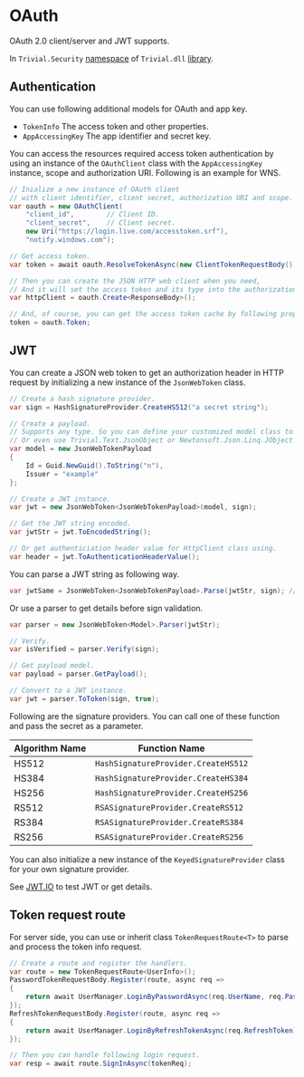 # OAuth

OAuth 2.0 client/server and JWT supports.

In `Trivial.Security` [namespace](./security) of `Trivial.dll` [library](../).

## Authentication

You can use following additional models for OAuth and app key.

- `TokenInfo` The access token and other properties.
- `AppAccessingKey` The app identifier and secret key.

You can access the resources required access token authentication by using an instance of the `OAuthClient` class with the `AppAccessingKey` instance, scope and authorization URI. Following is an example for WNS.

```csharp
// Inialize a new instance of OAuth client
// with client identifier, client secret, authorization URI and scope.
var oauth = new OAuthClient(
    "client_id",        // Client ID.
    "client_secret",    // Client secret.
    new Uri("https://login.live.com/accesstoken.srf"),
    "notify.windows.com");

// Get access token.
var token = await oauth.ResolveTokenAsync(new ClientTokenRequestBody());

// Then you can create the JSON HTTP web client when you need,
// And it will set the access token and its type into the authorization header of HTTP request.
var httpClient = oauth.Create<ResponseBody>();

// And, of course, you can get the access token cache by following property.
token = oauth.Token;
```

## JWT

You can create a JSON web token to get an authorization header in HTTP request by initializing a new instance of the `JsonWebToken` class.

```csharp
// Create a hash signature provider.
var sign = HashSignatureProvider.CreateHS512("a secret string");

// Create a payload.
// Supports any type. So you can define your customized model class to use.
// Or even use Trivial.Text.JsonObject or Newtonsoft.Json.Linq.JObject class.
var model = new JsonWebTokenPayload
{
    Id = Guid.NewGuid().ToString("n"),
    Issuer = "example"
};

// Create a JWT instance.
var jwt = new JsonWebToken<JsonWebTokenPayload>(model, sign);

// Get the JWT string encoded.
var jwtStr = jwt.ToEncodedString();

// Or get authenticiation header value for HttpClient class using.
var header = jwt.ToAuthenticationHeaderValue();
```

You can parse a JWT string as following way.

```csharp
var jwtSame = JsonWebToken<JsonWebTokenPayload>.Parse(jwtStr, sign); // jwtSame.ToEncodedString() == jwtStr
```

Or use a parser to get details before sign validation.

```csharp
var parser = new JsonWebToken<Model>.Parser(jwtStr);

// Verify.
var isVerified = parser.Verify(sign);

// Get payload model.
var payload = parser.GetPayload();

// Convert to a JWT instance.
var jwt = parser.ToToken(sign, true);
```

Following are the signature providers. You can call one of these function and pass the secret as a parameter.

| Algorithm Name | Function Name |
| -------------- | ------------------------- |
| HS512 | `HashSignatureProvider.CreateHS512` |
| HS384 | `HashSignatureProvider.CreateHS384` |
| HS256 | `HashSignatureProvider.CreateHS256` |
| RS512 | `RSASignatureProvider.CreateRS512` |
| RS384 | `RSASignatureProvider.CreateRS384` |
| RS256 | `RSASignatureProvider.CreateRS256` |

You can also initialize a new instance of the `KeyedSignatureProvider` class for your own signature provider.

See [JWT.IO](https://jwt.io/) to test JWT or get details.

## Token request route

For server side, you can use or inherit class `TokenRequestRoute<T>` to parse and process the token info request.

```csharp
// Create a route and register the handlers.
var route = new TokenRequestRoute<UserInfo>();
PasswordTokenRequestBody.Register(route, async req =>
{
    return await UserManager.LoginByPasswordAsync(req.UserName, req.Password);
});
RefreshTokenRequestBody.Register(route, async req =>
{
    return await UserManager.LoginByRefreshTokenAsync(req.RefreshToken);
});

// Then you can handle following login request.
var resp = await route.SignInAsync(tokenReq);
```
